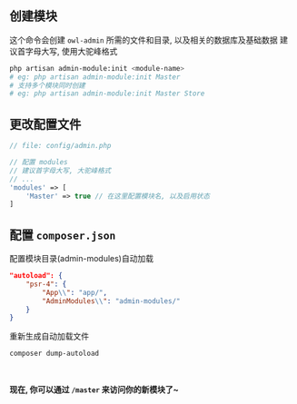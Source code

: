 ## 创建模块

这个命令会创建 `owl-admin` 所需的文件和目录, 以及相关的数据库及基础数据
建议首字母大写, 使用大驼峰格式

```bash
php artisan admin-module:init <module-name>
# eg: php artisan admin-module:init Master
# 支持多个模块同时创建
# eg: php artisan admin-module:init Master Store
```

## 更改配置文件

```php
// file: config/admin.php

// 配置 modules
// 建议首字母大写, 大驼峰格式
// ...
'modules' => [
    'Master' => true // 在这里配置模块名, 以及启用状态
]
```

## 配置 `composer.json`

配置模块目录(admin-modules)自动加载

```json
"autoload": {
    "psr-4": {
        "App\\": "app/",
        "AdminModules\\": "admin-modules/"
    }
}
```

重新生成自动加载文件

```bash
composer dump-autoload
```

<br>

__现在, 你可以通过 `/master` 来访问你的新模块了~__
